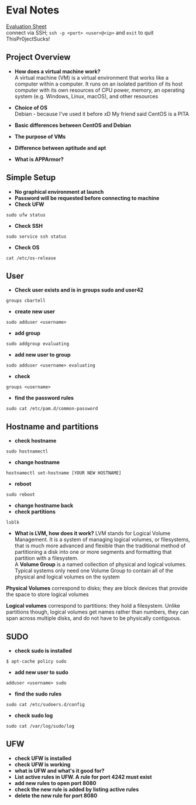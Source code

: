 # Eval Notes
[Evaluation Sheet](https://github.com/cabartell/born2beroot/files/7110175/Intra_Projects_Born2beroot_Edit.1.pdf)    
connect via SSH; `ssh -p <port> <user>@<ip>` and `exit` to quit    
ThisPr0jectSucks!

## Project Overview
- **How does a virtual machine work?**    
A virtual machine (VM) is a virtual environment that works like a computer within a computer. It runs on an isolated partition of its host computer with its own resources of CPU power, memory, an operating system (e.g. Windows, Linux, macOS), and other resources

- **Choice of OS**    
Debian - because I've used it before xD My friend said CentOS is a PITA

- **Basic differences between CentOS and Debian**    

- **The purpose of VMs**    
- **Difference between aptitude and apt**    
- **What is APPArmor?**    

## Simple Setup
- **No graphical environment at launch**    
- **Password will be requested before connecting to machine**    
- **Check UFW**    
```
sudo ufw status
```
- **Check SSH**    
```
sudo service ssh status
```
- **Check OS**    
```
cat /etc/os-release
```

## User
- **Check user exists and is in groups sudo and user42**    
```
groups cbartell
```
- **create new user**    
```
sudo adduser <username>
```
- **add group**
```
sudo addgroup evaluating
```
- **add new user to group**
```
sudo adduser <username> evaluating
```
- **check**
```
groups <username>
```
- **find the password rules**
```
sudo cat /etc/pam.d/common-password
```
## Hostname and partitions

- **check hostname**
```
sudo hostnamectl
```
- **change hostname**
```
hostnamectl set-hostname [YOUR NEW HOSTNAME]
```
- **reboot**
```
sudo reboot
```
- **change hostname back**
- **check partitions**
```
lsblk
```
- **What is LVM, how does it work?**
LVM stands for Logical Volume Management. It is a system of managing logical volumes, or filesystems, that is much more advanced and flexible than the traditional method of partitioning a disk into one or more segments and formatting that partition with a filesystem.    
A **Volume Group** is a named collection of physical and logical volumes. Typical systems only need one Volume Group to contain all of the physical and logical volumes on the system    

**Physical Volumes** correspond to disks; they are block devices that provide the space to store logical volumes    

**Logical volumes** correspond to partitions: they hold a filesystem. Unlike partitions though, logical volumes get names rather than numbers, they can span across multiple disks, and do not have to be physically contiguous.    

## SUDO
- **check sudo is installed**
```
$ apt-cache policy sudo
```
- **add new user to sudo**
```
adduser <username> sudo
```
- **find the sudo rules**
```
sudo cat /etc/sudoers.d/config
```
- **check sudo log**
```
sudo cat /var/log/sudo/log
```

## UFW
- **check UFW is installed**
- **check UFW is working**
- **what is UFW and what's it good for?**
- **List active rules in UFW. A rule for port 4242 must exist**
- **add new rules to open port 8080**
- **check the new rule is added by listing active rules**
- **delete the new rule for port 8080**

